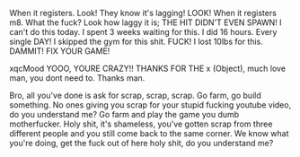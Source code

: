 When it registers. Look! They know it's lagging!
LOOK! When it registers m8. What the fuck? Look how laggy it is; THE HIT DIDN'T EVEN SPAWN! I can't do this today. I spent 3 weeks waiting for this. I did 16 hours. Every single DAY! I skipped the gym for this shit. FUCK! I lost 10lbs for this. DAMMIT! FIX YOUR GAME!

xqcMood YOOO, YOURE CRAZY!! THANKS FOR THE x (Object), much love man, you dont need to. Thanks man.


Bro, all you've done is ask for scrap, scrap, scrap. Go farm, go build something. No ones giving you scrap for your stupid fucking youtube video, do you understand me? Go farm and play the game you dumb motherfucker. Holy shit, it's shameless, you've gotten scrap from three different people and you still come back to the same corner. We know what you're doing, get the fuck out of here holy shit, do you understand me?